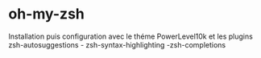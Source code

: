 # oh-my-zsh
Installation puis configuration avec le théme PowerLevel10k et les plugins zsh-autosuggestions - zsh-syntax-highlighting -zsh-completions


